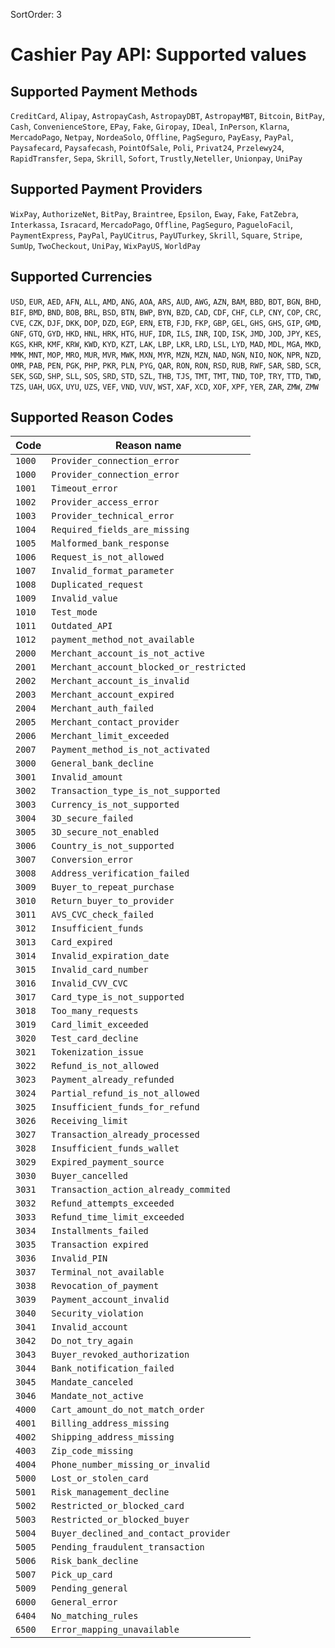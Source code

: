 SortOrder: 3
# Cashier Pay API: Supported values

## Supported Payment Methods

`CreditCard`, `Alipay`, `AstropayCash`, `AstropayDBT`, `AstropayMBT`, `Bitcoin`,
`BitPay`, `Cash`, `ConvenienceStore`, `EPay`, `Fake`, `Giropay`, `IDeal`,
`InPerson`, `Klarna`, `MercadoPago`, `Netpay`, `NordeaSolo`, `Offline`,
`PagSeguro`, `PayEasy`, `PayPal`, `Paysafecard`, `Paysafecash`, `PointOfSale`,
`Poli`, `Privat24`, `Przelewy24`, `RapidTransfer`, `Sepa`, `Skrill`,
`Sofort`, `Trustly`,`Neteller`, `Unionpay`, `UniPay`

## Supported Payment Providers

`WixPay`, `AuthorizeNet`, `BitPay`, `Braintree`, `Epsilon`,
`Eway`, `Fake`, `FatZebra`, `Interkassa`, `Isracard`, `MercadoPago`,
`Offline`, `PagSeguro`, `PagueloFacil`, `PaymentExpress`, `PayPal`,
`PayUCitrus`, `PayUTurkey`, `Skrill`, `Square`, `Stripe`, `SumUp`,
`TwoCheckout`, `UniPay`, `WixPayUS`, `WorldPay`

## Supported Currencies

`USD`, `EUR`, `AED`, `AFN`, `ALL`, `AMD`, `ANG`, `AOA`, `ARS`, `AUD`,
`AWG`, `AZN`, `BAM`, `BBD`, `BDT`, `BGN`, `BHD`, `BIF`, `BMD`, `BND`,
`BOB`, `BRL`, `BSD`, `BTN`, `BWP`, `BYN`, `BZD`, `CAD`, `CDF`, `CHF`,
`CLP`, `CNY`, `COP`, `CRC`, `CVE`, `CZK`, `DJF`, `DKK`, `DOP`, `DZD`,
`EGP`, `ERN`, `ETB`, `FJD`, `FKP`, `GBP`, `GEL`, `GHS`, `GHS`, `GIP`,
`GMD`, `GNF`, `GTQ`, `GYD`, `HKD`, `HNL`, `HRK`, `HTG`, `HUF`, `IDR`,
`ILS`, `INR`, `IQD`, `ISK`, `JMD`, `JOD`, `JPY`, `KES`, `KGS`, `KHR`,
`KMF`, `KRW`, `KWD`, `KYD`, `KZT`, `LAK`, `LBP`, `LKR`, `LRD`, `LSL`,
`LYD`, `MAD`, `MDL`, `MGA`, `MKD`, `MMK`, `MNT`, `MOP`, `MRO`, `MUR`,
`MVR`, `MWK`, `MXN`, `MYR`, `MZN`, `MZN`, `NAD`, `NGN`, `NIO`, `NOK`,
`NPR`, `NZD`, `OMR`, `PAB`, `PEN`, `PGK`, `PHP`, `PKR`, `PLN`, `PYG`,
`QAR`, `RON`, `RON`, `RSD`, `RUB`, `RWF`, `SAR`, `SBD`, `SCR`, `SEK`,
`SGD`, `SHP`, `SLL`, `SOS`, `SRD`, `STD`, `SZL`, `THB`, `TJS`, `TMT`,
`TMT`, `TND`, `TOP`, `TRY`, `TTD`, `TWD`, `TZS`, `UAH`, `UGX`, `UYU`,
`UZS`, `VEF`, `VND`, `VUV`, `WST`, `XAF`, `XCD`, `XOF`, `XPF`, `YER`,
`ZAR`, `ZMW`, `ZMW`

## Supported Reason Codes


|  Code  | Reason name                              |
| ------ |------------------------------------------|
| `1000` | `Provider_connection_error`              |
| `1000` | `Provider_connection_error`              |
| `1001` | `Timeout_error`                          |
| `1002` | `Provider_access_error`                  |
| `1003` | `Provider_technical_error`               |
| `1004` | `Required_fields_are_missing`            |
| `1005` | `Malformed_bank_response`                |
| `1006` | `Request_is_not_allowed`                 |
| `1007` | `Invalid_format_parameter`               |
| `1008` | `Duplicated_request`                     |
| `1009` | `Invalid_value`                          |
| `1010` | `Test_mode`                              |
| `1011` | `Outdated_API`                           |
| `1012` | `payment_method_not_available`           |
| `2000` | `Merchant_account_is_not_active`         |
| `2001` | `Merchant_account_blocked_or_restricted` |
| `2002` | `Merchant_account_is_invalid`            |
| `2003` | `Merchant_account_expired`               |
| `2004` | `Merchant_auth_failed`                   |
| `2005` | `Merchant_contact_provider`              |
| `2006` | `Merchant_limit_exceeded`                |
| `2007` | `Payment_method_is_not_activated`        |
| `3000` | `General_bank_decline`                   |
| `3001` | `Invalid_amount`                         |
| `3002` | `Transaction_type_is_not_supported`      |
| `3003` | `Currency_is_not_supported`              |
| `3004` | `3D_secure_failed`                       |
| `3005` | `3D_secure_not_enabled`                  |
| `3006` | `Country_is_not_supported`               |
| `3007` | `Conversion_error`                       |
| `3008` | `Address_verification_failed`            |
| `3009` | `Buyer_to_repeat_purchase`               |
| `3010` | `Return_buyer_to_provider`               |
| `3011` | `AVS_CVC_check_failed`                   |
| `3012` | `Insufficient_funds`                     |
| `3013` | `Card_expired`                           |
| `3014` | `Invalid_expiration_date`                |
| `3015` | `Invalid_card_number`                    |
| `3016` | `Invalid_CVV_CVC`                        |
| `3017` | `Card_type_is_not_supported`             |
| `3018` | `Too_many_requests`                      |
| `3019` | `Card_limit_exceeded`                    |
| `3020` | `Test_card_decline`                      |
| `3021` | `Tokenization_issue`                     |
| `3022` | `Refund_is_not_allowed`                  |
| `3023` | `Payment_already_refunded`               |
| `3024` | `Partial_refund_is_not_allowed`          |
| `3025` | `Insufficient_funds_for_refund`          |
| `3026` | `Receiving_limit`                        |
| `3027` | `Transaction_already_processed`          |
| `3028` | `Insufficient_funds_wallet`              |
| `3029` | `Expired_payment_source`                 |
| `3030` | `Buyer_cancelled`                        |
| `3031` | `Transaction_action_already_commited`    |
| `3032` | `Refund_attempts_exceeded`               |
| `3033` | `Refund_time_limit_exceeded`             |
| `3034` | `Installments_failed`                    |
| `3035` | `Transaction expired`                    |
| `3036` | `Invalid_PIN`                            |
| `3037` | `Terminal_not_available`                 |
| `3038` | `Revocation_of_payment`                  |
| `3039` | `Payment_account_invalid`                |
| `3040` | `Security_violation`                     |
| `3041` | `Invalid_account`                        |
| `3042` | `Do_not_try_again`                       |
| `3043` | `Buyer_revoked_authorization`            |
| `3044` | `Bank_notification_failed`               |
| `3045` | `Mandate_canceled`                       |
| `3046` | `Mandate_not_active`                     |
| `4000` | `Cart_amount_do_not_match_order`         |
| `4001` | `Billing_address_missing`                |
| `4002` | `Shipping_address_missing`               |
| `4003` | `Zip_code_missing`                       |
| `4004` | `Phone_number_missing_or_invalid`        |
| `5000` | `Lost_or_stolen_card`                    |
| `5001` | `Risk_management_decline`                |
| `5002` | `Restricted_or_blocked_card`             |
| `5003` | `Restricted_or_blocked_buyer`            |
| `5004` | `Buyer_declined_and_contact_provider`    |
| `5005` | `Pending_fraudulent_transaction`         |
| `5006` | `Risk_bank_decline`                      |
| `5007` | `Pick_up_card`                           |
| `5009` | `Pending_general`                        |
| `6000` | `General_error`                          |
| `6404` | `No_matching_rules`                      |
| `6500` | `Error_mapping_unavailable`              |
